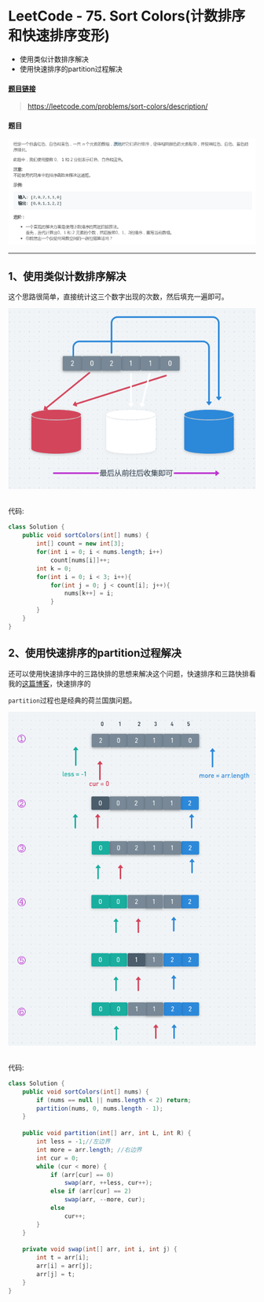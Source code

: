 # LeetCode - 75. Sort Colors(计数排序和快速排序变形)

 - 使用类似计数排序解决
 - 使用快速排序的partition过程解决

#### [题目链接](https://leetcode.com/problems/sort-colors/description/)

> https://leetcode.com/problems/sort-colors/description/

#### 题目
![在这里插入图片描述](images/75_t.png)
***
## 1、使用类似计数排序解决
这个思路很简单，直接统计这三个数字出现的次数，然后填充一遍即可。

<div align="center"><img src="images/75_s.png"></div><br>

代码:

```java
class Solution {
    public void sortColors(int[] nums) {
        int[] count = new int[3];
        for(int i = 0; i < nums.length; i++)
            count[nums[i]]++;
        int k = 0;
        for(int i = 0; i < 3; i++){
            for(int j = 0; j < count[i]; j++){
                nums[k++] = i;
            }
        }
    }
}
```
## 2、使用快速排序的partition过程解决
还可以使用快速排序中的三路快排的思想来解决这个问题，快速排序和三路快排看我的[这篇博客](https://blog.csdn.net/zxzxzx0119/article/details/79826380#t8)，快速排序的

`partition`过程也是经典的荷兰国旗问题。

<div align="center"><img src="images/75_s2.png"></div><br>

代码:

```java
class Solution {
    public void sortColors(int[] nums) {
        if (nums == null || nums.length < 2) return;
        partition(nums, 0, nums.length - 1);
    }

    public void partition(int[] arr, int L, int R) {
        int less = -1;//左边界
        int more = arr.length; //右边界 
        int cur = 0;
        while (cur < more) {
            if (arr[cur] == 0)
                swap(arr, ++less, cur++);
            else if (arr[cur] == 2)
                swap(arr, --more, cur);
            else
                cur++;
        }
    }

    private void swap(int[] arr, int i, int j) {
        int t = arr[i];
        arr[i] = arr[j];
        arr[j] = t;
    }
}
```


